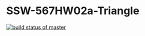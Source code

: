 # SSW-567HW02a-Triangle
[![build status of master](https://travis-ci.org/tsmith567/Triangle567.svg?branch=master)](https://travis-ci.org/cylee820621/SSW-567HW02a-Triangle)
